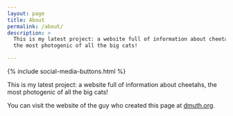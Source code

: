 ```yaml
---
layout: page
title: About
permalink: /about/
description: > 
  This is my latest project: a website full of information about cheetahs, 
  the most photogenic of all the big cats!

---
```


{% include social-media-buttons.html %}
<br/>

This is my latest project: a website full of information about cheetahs, 
the most photogenic of all the big cats!

You can visit the website of the guy who created this page at [dmuth.org](http://www.dmuth.org/).


